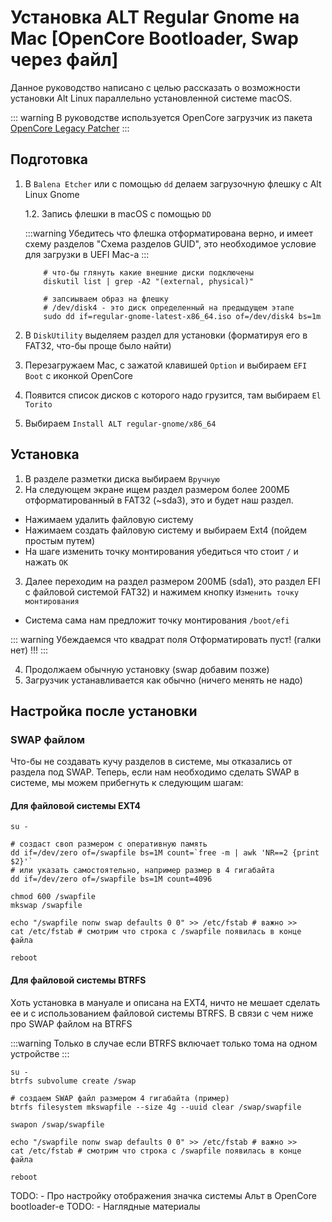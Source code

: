 # Установка ALT Regular Gnome на Mac [OpenCore Bootloader, Swap через файл]

Данное руководство написано с целью рассказать о возможности установки Alt Linux
параллельно установленной системе macOS.

::: warning
В руководстве используется OpenCore загрузчик из пакета [OpenCore Legacy Patcher](https://dortania.github.io/OpenCore-Legacy-Patcher/)
:::

## Подготовка

1. В `Balena Etcher` или с помощью `dd` делаем загрузочную флешку с Alt Linux Gnome

    1.2. Запись флешки в macOS с помощью `DD`

    :::warning
    Убедитесь что флешка отформатирована верно, и имеет схему разделов "Схема разделов GUID", это необходимое условие для загрузки в UEFI Mac-a
    :::

    ```shell
        # что-бы глянуть какие внешние диски подключены 
        diskutil list | grep -A2 "(external, physical)"

        # запсиываем образ на флешку
        # /dev/disk4 - это диск определенный на предыдущем этапе
        sudo dd if=regular-gnome-latest-x86_64.iso of=/dev/disk4 bs=1m 
    ```

2. В `DiskUtility` выделяем раздел для установки (форматируя его в FAT32, что-бы проще было найти)
3. Перезагружаем Mac, с зажатой клавишей `Option` и выбираем `EFI Boot` с иконкой OpenCore
4. Появится список дисков с которого надо грузится, там выбираем `El Torito`
5. Выбираем `Install ALT regular-gnome/x86_64`

## Установка

1. В разделе разметки диска выбираем `Вручную`
2. На следующем экране ищем раздел размером более 200МБ отформатированный в FAT32 (~sda3), это и будет наш раздел.

- Нажимаем удалить файловую систему
- Нажимаем создать файловую систему и выбираем Ext4 (пойдем простым путем)
- На шаге изменить точку монтирования убедиться что стоит `/` и нажать `ОК`

3. Далее переходим на раздел размером 200МБ (sda1), это раздел EFI с файловой системой FAT32) и нажимем кнопку `Изменить точку монтирования`

- Система сама нам предложит точку монтирования `/boot/efi`

::: warning
Убеждаемся что квадрат поля Отформатировать пуст! (галки нет) !!!
:::

4. Продолжаем обычную установку (swap добавим позже)
5. Загрузчик устанавливается как обычно (ничего менять не надо)

## Настройка после установки

### SWAP файлом

Что-бы не создавать кучу разделов в системе, мы отказались от раздела под SWAP.
Теперь, если нам необходимо сделать SWAP в системе, мы можем прибегнуть к следующим шагам:

#### Для файловой системы EXT4

```shell
su -

# создаст своп размером с оперативную память
dd if=/dev/zero of=/swapfile bs=1M count=`free -m | awk 'NR==2 {print $2}'` 
# или указать самостоятельно, например размер в 4 гигабайта
dd if=/dev/zero of=/swapfile bs=1M count=4096

chmod 600 /swapfile
mkswap /swapfile

echo "/swapfile nonw swap defaults 0 0" >> /etc/fstab # важно >> 
cat /etc/fstab # смотрим что строка с /swapfile появилась в конце файла

reboot
```

#### Для файловой системы BTRFS

Хоть установка в мануале и описана на EXT4, ничто не мешает сделать ее и с использованием файловой системы BTRFS. В связи с чем ниже про SWAP файлом на BTRFS

:::warning
Только в случае если BTRFS включает только тома на одном устройстве
:::

```shell
su -
btrfs subvolume create /swap

# создаем SWAP файл размером 4 гигабайта (пример)
btrfs filesystem mkswapfile --size 4g --uuid clear /swap/swapfile

swapon /swap/swapfile

echo "/swapfile nonw swap defaults 0 0" >> /etc/fstab # важно >>
cat /etc/fstab # смотрим что строка с /swapfile появилась в конце файла

reboot
```

TODO: - Про настройку отображения значка системы Альт в OpenCore bootloader-e
TODO: - Наглядные материалы
